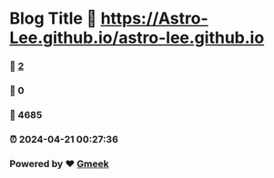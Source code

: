 # Blog Title :link: https://Astro-Lee.github.io/astro-lee.github.io 
### :page_facing_up: [2](https://Astro-Lee.github.io/astro-lee.github.io/tag.html) 
### :speech_balloon: 0 
### :hibiscus: 4685 
### :alarm_clock: 2024-04-21 00:27:36 
### Powered by :heart: [Gmeek](https://github.com/Meekdai/Gmeek)
